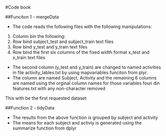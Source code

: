 #Code book

##Funciton 1 - mergeData
- The code reads the following files with the following manipulations:
1. Column bin the following:
  1. Row bind subject_test and subject_train text files
  2. Row bind y_test and y_train text files
  3. Row bind the first six columns of the fixed width format x_test and x_train text files

- The second column (y_test and y_train) are changed to named activities in file activity_lables.txt by using mapvariables funciton from plyr.  
- The column are named Subject, Activity and the remaining 6 columns are named using the orginal column names for those variables foun din features.txt with any non-character removed

This with be the first requested dataset

##Function 2 - tidyData
- The results from the above function is grouped by subject and activity
- The means for each subject and activiy is generated using the summarize function from dplyr


